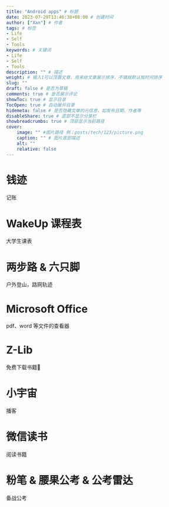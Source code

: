 ```yaml
---
title: "Android apps" # 标题
date: 2023-07-29T13:46:38+08:00 # 创建时间
author: ["Xan"] # 作者
tags: # 标签
- Life 
- Self 
- Tools 
keywords: # 关键词
- Life 
- Self 
- Tools  
description: "" # 描述
weight: # 输入1可以顶置文章，用来给文章展示排序，不填就默认按时间排序
slug: ""
draft: false # 是否为草稿
comments: true # 是否展示评论
showToc: true # 显示目录
TocOpen: true # 自动展开目录
hidemeta: false # 是否隐藏文章的元信息，如发布日期、作者等
disableShare: true # 底部不显示分享栏
showbreadcrumbs: true # 顶部显示当前路径
cover:
    image: "" #图片路径 例：posts/tech/123/picture.png
    caption: "" # 图片底部描述
    alt: ""
    relative: false
---
```


# 钱迹
记账

# WakeUp 课程表
大学生课表

# 两步路 & 六只脚
户外登山，路网轨迹

# Microsoft Office
pdf、word 等文件的查看器

# Z-Lib
免费下载书籍📕

# 小宇宙
播客

# 微信读书
阅读书籍

# 粉笔 & 腰果公考 & 公考雷达
备战公考

# 
